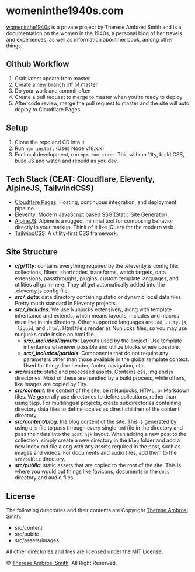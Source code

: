 # womeninthe1940s.com

[womeninthe1940s](https://womeninthe1940s.com/) is a private project by Therese Ambrosi Smith and is a documentation on the women in the 1940s,
a personal blog of her travels and experiences, as well as information about her book, among other things.

## Github Workflow

1) Grab latest update from master
2) Create a new branch off of master
3) Do your work and commit often
4) Create a pull request to merge to master when you're ready to deploy
5) After code review, merge the pull request to master and the site will auto deploy to Cloudflare Pages

## Setup

1) Clone the repo and CD into it
2) Run `npm install` (Uses Node v18.x.x)
3) For local development, run `npm run start`. This will run 11ty, build CSS, build JS and watch and rebuild as you dev.

## Tech Stack (CEAT: Cloudflare, Eleventy, AlpineJS, TailwindCSS)

- [Cloudflare Pages](https://developers.cloudflare.com/pages/): Hosting, continuous integration, and deployment pipeline.
- [Eleventy](https://www.11ty.dev/docs/): Modern JavaScript based SSG (Static Site Generator).
- [AlpineJS](https://alpinejs.dev/): Alpine is a rugged, minimal tool for composing behavior directly in your markup. Think of it like jQuery for the modern web.
- [TailwindCSS](https://tailwindcss.com/): A utility-first CSS framework.

## Site Structure

- **_cfg/11ty_**: contains everything required by the .eleventy.js config file: collections, filters, shortcodes, transforms, watch targets, data extensions, passthroughs, plugins, custom template languages, and utilities all go in here. They all get automatically added into the .eleventy.js config file.
- _**src/_data**_: data directory containing static or dynamic local data files. Pretty much standard in Eleventy projects.
- _**src/_includes**_: We use Nunjucks extensively, along with template inheritance and extends, which means layouts, includes and macros must live in this directory. Other supported languages are `.md`, `.11ty.js`, `.liguid`, and `.html`. Html file's render as Nunjucks files, so you may use nunjucks code inside an html file.
  - _**src/_includes/layouts**_: Layouts used by the project. Use template inheritance whenever possible and utilize blocks where possible.
  - _**src/_includes/partials**_: Components that do not require any parameters other than those available in the global template context. Used for things like header, footer, navigation, etc.
- **_src/assets_**: static and processed assets. Contains css, img and js directories. Most of these are handled by a build process, while others, like images are copied by 11ty.
- **_src/content_**: the content of the site, be it Nunjucks, HTML, or Markdown files. We generally use directories to define collections, rather than using tags. For multilingual projects, create subdirectories containing directory data files to define locales as direct children of the content directory.
- **_src/content/blog_**: the blog content of the site. This is generated by using a js file to pass through every single `.md` file in the directory and pass their data into the `post.njk` layout. When adding a new post to the collection, simply create a new directory in the `blog` folder and add a new index.md file along with any assets required in the post, such as images and videos. For documents and audio files, add them to the `src/public` directory.
- **_src/public_**: static assets that are copied to the root of the site. This is where you would put things like favicons, documents in the `docs` directory and audio files.

## License

The following directories and their contents are Copyright [Therese Ambrosi Smith](https://thereseambrosismith.com/):

- src/content
- src/public
- src/assets/images

All other directories and files are licensed under the MIT License.

&copy; [Therese Ambrosi Smith](https://thereseambrosismith.com/). All Right Reserved.
